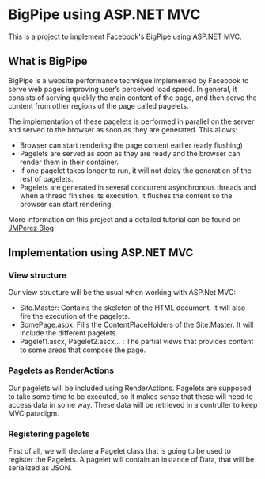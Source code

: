 # BigPipe using ASP.NET MVC

This is a project to implement Facebook's BigPipe using ASP.NET MVC.

## What is BigPipe

BigPipe is a website performance technique implemented by Facebook to serve web pages improving user’s perceived load speed. In general, it consists of serving quickly the main content of the page, and then serve the content from other regions of the page called pagelets.

The implementation of these pagelets is performed in parallel on the server and served to the browser as soon as they are generated. This allows:

* Browser can start rendering the page content earlier (early flushing)
* Pagelets are served as soon as they are ready and the browser can render them in their container.
* If one pagelet takes longer to run, it will not delay the generation of the rest of pagelets.
* Pagelets are generated in several concurrent asynchronous threads and when a thread finishes its execution, it flushes the content so the browser can start rendering.

More information on this project and a detailed tutorial can be found on [JMPerez Blog](http://blog.josemanuelperez.es/2010/09/tutorial-how-to-implement-bigpipe-using-asp-net-mvc-part-1/)

## Implementation using ASP.NET MVC

### View structure

Our view structure will be the usual when working with ASP.Net MVC:

* Site.Master: Contains the skeleton of the HTML document. It will also fire the execution of the pagelets.
* SomePage.aspx: Fills the ContentPlaceHolders of the Site.Master. It will include the different pagelets.
* Pagelet1.ascx, Pagelet2.ascx… : The partial views that provides content to some areas that compose the page.

### Pagelets as RenderActions

Our pagelets will be included using RenderActions. Pagelets are supposed to take some time to be executed, so it makes sense that these will need to access data in some way. These data will be retrieved in a controller to keep MVC paradigm.

### Registering pagelets

First of all, we will declare a Pagelet class that is going to be used to register the Pagelets. A pagelet will contain an instance of Data, that will be serialized as JSON.

